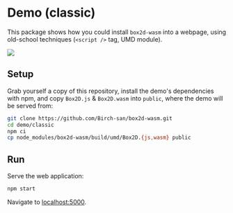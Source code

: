 # Demo (classic)

This package shows how you could install `box2d-wasm` into a webpage, using old-school techniques (`<script />` tag, UMD module).

![](https://birchlabs.co.uk/box2d-wasm/webpage-demo.gif)

## Setup

Grab yourself a copy of this repository, install the demo's dependencies with npm, and copy `Box2D.js` & `Box2D.wasm` into `public`, where the demo will be served from:

```bash
git clone https://github.com/Birch-san/box2d-wasm.git
cd demo/classic
npm ci
cp node_modules/box2d-wasm/build/umd/Box2D.{js,wasm} public
```

## Run

Serve the web application:

```bash
npm start
```

Navigate to [localhost:5000](http://localhost:5000).